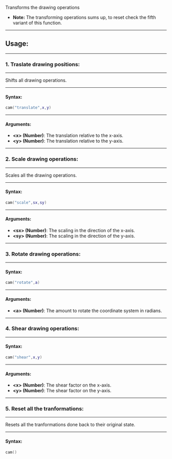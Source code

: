 Transforms the drawing operations

* **Note:** The transforming operations sums up, to reset check the fifth variant of this function.

---

## Usage:

---

### 1. Traslate drawing positions:

---

Shifts all drawing operations.

---

#### Syntax:
```lua
cam("translate",x,y)
```

---

#### Arguments:

* **<x\> (Number)**: The translation relative to the x-axis.
* **<y\> (Number)**: The translation relative to the y-axis.

---

### 2. Scale drawing operations:

---

Scales all the drawing operations.

---

#### Syntax:
```lua
cam("scale",sx,sy)
```

---

#### Arguments:

* **<sx\> (Number)**: The scaling in the direction of the x-axis.
* **<sy\> (Number)**: The scaling in the direction of the y-axis.

---

### 3. Rotate drawing operations:

---

#### Syntax:
```lua
cam("rotate",a)
```

---

#### Arguments:

* **<a\> (Number)**: The amount to rotate the coordinate system in radians.

---

### 4. Shear drawing operations:

---

#### Syntax:
```lua
cam("shear",x,y)
```

---

#### Arguments:

* **<x\> (Number)**: The shear factor on the x-axis.
* **<y\> (Number)**: The shear factor on the y-axis.

---

### 5. Reset all the tranformations:

---

Resets all the tranformations done back to their original state.

---

#### Syntax:
```lua
cam()
```